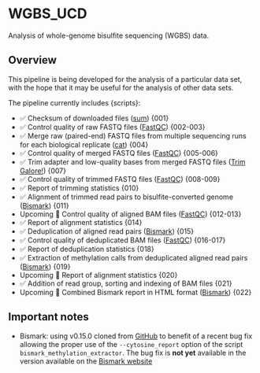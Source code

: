 # WGBS_UCD
Analysis of whole-genome bisulfite sequencing (WGBS) data.

## Overview

This pipeline is being developed for the analysis of a particular data set, with the hope that it may be useful for the analysis of other data sets.

The pipeline currently includes {scripts}:

- :white_check_mark: Checksum of downloaded files ([sum](http://man7.org/linux/man-pages/man1/sum.1.html)) {001}
- :white_check_mark: Control quality of raw FASTQ files ([FastQC](http://www.bioinformatics.babraham.ac.uk/projects/fastqc/)) {002-003}
- :white_check_mark: Merge raw (paired-end) FASTQ files from multiple sequencing runs for each biological replicate ([cat](http://manpages.ubuntu.com/manpages/saucy/man1/cat.1.html)) {004}
- :white_check_mark: Control quality of merged FASTQ files ([FastQC](http://www.bioinformatics.babraham.ac.uk/projects/fastqc/)) {005-006}
- :white_check_mark: Trim adapter and low-quality bases from merged FASTQ files ([Trim Galore!](http://www.bioinformatics.babraham.ac.uk/projects/trim_galore/)) {007}
- :white_check_mark: Control quality of trimmed FASTQ files ([FastQC](http://www.bioinformatics.babraham.ac.uk/projects/fastqc/)) {008-009}
- :white_check_mark: Report of trimming statistics {010}
- :white_check_mark: Alignment of trimmed read pairs to bisulfite-converted genome ([Bismark](http://www.bioinformatics.babraham.ac.uk/projects/bismark/)) {011}
- Upcoming :red_circle: Control quality of aligned BAM files ([FastQC](http://www.bioinformatics.babraham.ac.uk/projects/fastqc/)) {012-013}
- :white_check_mark: Report of alignment statistics {014}
- :white_check_mark: Deduplication of aligned read pairs ([Bismark](http://www.bioinformatics.babraham.ac.uk/projects/bismark/)) {015}
- :white_check_mark: Control quality of deduplicated BAM files ([FastQC](http://www.bioinformatics.babraham.ac.uk/projects/fastqc/)) {016-017}
- :white_check_mark: Report of deduplication statistics {018}
- :white_check_mark: Extraction of methylation calls from deduplicated aligned read pairs ([Bismark](http://www.bioinformatics.babraham.ac.uk/projects/bismark/)) {019}
- Upcoming :red_circle: Report of alignment statistics {020}
- :white_check_mark: Addition of read group, sorting and indexing of BAM files {021}
- Upcoming :red_circle: Combined Bismark report in HTML format ([Bismark](http://www.bioinformatics.babraham.ac.uk/projects/bismark/)) {022}

## Important notes

- Bismark: using v0.15.0 cloned from [GitHub](https://github.com/FelixKrueger/Bismark) to benefit of a recent bug fix allowing the proper use of the `--cytosine_report` option of the script `bismark_methylation_extractor`. The bug fix is **not yet** available in the version available on the [Bismark website](http://www.bioinformatics.babraham.ac.uk/projects/download.html#bismark)
